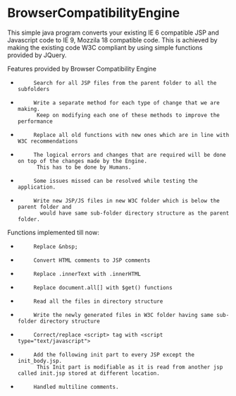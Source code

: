 BrowserCompatibilityEngine
==========================

This simple java program converts your existing IE 6 compatible JSP and Javascript code to IE 9,  Mozzila 18 compatible code.
This is achieved by making the existing code W3C compliant by using simple functions provided by JQuery.

Features provided by Browser Compatibility Engine

-          Search for all JSP files from the parent folder to all the subfolders

-          Write a separate method for each type of change that we are making. 
            Keep on modifying each one of these methods to improve the performance

-          Replace all old functions with new ones which are in line with W3C recommendations

-          The logical errors and changes that are required will be done on top of the changes made by the Engine. 
            This has to be done by Humans.

-          Some issues missed can be resolved while testing the application.

-          Write new JSP/JS files in new W3C folder which is below the parent folder and 
             would have same sub-folder directory structure as the parent folder.

 
Functions  implemented till now:
-          Replace &nbsp;

-          Convert HTML comments to JSP comments

-          Replace .innerText with .innerHTML

-          Replace document.all[] with $get() functions

-          Read all the files in directory structure

-          Write the newly generated files in W3C folder having same sub-folder directory structure

-          Correct/replace <script> tag with <script type="text/javascript">

-          Add the following init part to every JSP except the init_body.jsp. 
            This Init part is modifiable as it is read from another jsp called init.jsp stored at different location.

-          Handled multiline comments.
